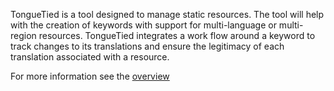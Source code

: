 TongueTied is a tool designed to manage static resources. The tool will help with the creation of keywords with support for multi-language or multi-region resources. TongueTied integrates a work flow around a keyword to track changes to its translations and ensure the legitimacy of each translation associated with a resource.

For more information see the [overview](TongueTiedOverview.md)